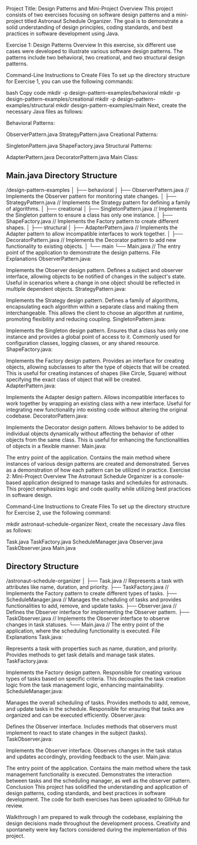Project Title: Design Patterns and Mini-Project
Overview
This project consists of two exercises focusing on software design patterns and a mini-project titled Astronaut Schedule Organizer. The goal is to demonstrate a solid understanding of design principles, coding standards, and best practices in software development using Java.

Exercise 1: Design Patterns
Overview
In this exercise, six different use cases were developed to illustrate various software design patterns. The patterns include two behavioral, two creational, and two structural design patterns.

Command-Line Instructions to Create Files
To set up the directory structure for Exercise 1, you can use the following commands:

bash
Copy code
mkdir -p design-pattern-examples/behavioral
mkdir -p design-pattern-examples/creational
mkdir -p design-pattern-examples/structural
mkdir design-pattern-examples/main
Next, create the necessary Java files as follows:

Behavioral Patterns:

ObserverPattern.java
StrategyPattern.java
Creational Patterns:

SingletonPattern.java
ShapeFactory.java
Structural Patterns:

AdapterPattern.java
DecoratorPattern.java
Main Class:

Main.java
Directory Structure
----------------------
/design-pattern-examples
│
├── behavioral
│   ├── ObserverPattern.java      // Implements the Observer pattern for monitoring state changes.
│   ├── StrategyPattern.java       // Implements the Strategy pattern for defining a family of algorithms.
│
├── creational
│   ├── SingletonPattern.java       // Implements the Singleton pattern to ensure a class has only one instance.
│   ├── ShapeFactory.java           // Implements the Factory pattern to create different shapes.
│
├── structural
│   ├── AdapterPattern.java         // Implements the Adapter pattern to allow incompatible interfaces to work together.
│   ├── DecoratorPattern.java       // Implements the Decorator pattern to add new functionality to existing objects.
│
└── main
    └── Main.java                  // The entry point of the application to demonstrate the design patterns.
File Explanations
ObserverPattern.java:

Implements the Observer design pattern.
Defines a subject and observer interface, allowing objects to be notified of changes in the subject's state.
Useful in scenarios where a change in one object should be reflected in multiple dependent objects.
StrategyPattern.java:

Implements the Strategy design pattern.
Defines a family of algorithms, encapsulating each algorithm within a separate class and making them interchangeable.
This allows the client to choose an algorithm at runtime, promoting flexibility and reducing coupling.
SingletonPattern.java:

Implements the Singleton design pattern.
Ensures that a class has only one instance and provides a global point of access to it.
Commonly used for configuration classes, logging classes, or any shared resource.
ShapeFactory.java:

Implements the Factory design pattern.
Provides an interface for creating objects, allowing subclasses to alter the type of objects that will be created.
This is useful for creating instances of shapes (like Circle, Square) without specifying the exact class of object that will be created.
AdapterPattern.java:

Implements the Adapter design pattern.
Allows incompatible interfaces to work together by wrapping an existing class with a new interface.
Useful for integrating new functionality into existing code without altering the original codebase.
DecoratorPattern.java:

Implements the Decorator design pattern.
Allows behavior to be added to individual objects dynamically without affecting the behavior of other objects from the same class.
This is useful for enhancing the functionalities of objects in a flexible manner.
Main.java:

The entry point of the application.
Contains the main method where instances of various design patterns are created and demonstrated.
Serves as a demonstration of how each pattern can be utilized in practice.
Exercise 2: Mini-Project
Overview
The Astronaut Schedule Organizer is a console-based application designed to manage tasks and schedules for astronauts. This project emphasizes logic and code quality while utilizing best practices in software design.

Command-Line Instructions to Create Files
To set up the directory structure for Exercise 2, use the following command:


mkdir astronaut-schedule-organizer
Next, create the necessary Java files as follows:

Task.java
TaskFactory.java
ScheduleManager.java
Observer.java
TaskObserver.java
Main.java

Directory Structure
---------------------
/astronaut-schedule-organizer
│
├── Task.java               // Represents a task with attributes like name, duration, and priority.
├── TaskFactory.java        // Implements the Factory pattern to create different types of tasks.
├── ScheduleManager.java    // Manages the scheduling of tasks and provides functionalities to add, remove, and update tasks.
├── Observer.java           // Defines the Observer interface for implementing the Observer pattern.
├── TaskObserver.java       // Implements the Observer interface to observe changes in task statuses.
└── Main.java               // The entry point of the application, where the scheduling functionality is executed.
File Explanations
Task.java:

Represents a task with properties such as name, duration, and priority.
Provides methods to get task details and manage task states.
TaskFactory.java:

Implements the Factory design pattern.
Responsible for creating various types of tasks based on specific criteria.
This decouples the task creation logic from the task management logic, enhancing maintainability.
ScheduleManager.java:

Manages the overall scheduling of tasks.
Provides methods to add, remove, and update tasks in the schedule.
Responsible for ensuring that tasks are organized and can be executed efficiently.
Observer.java:

Defines the Observer interface.
Includes methods that observers must implement to react to state changes in the subject (tasks).
TaskObserver.java:

Implements the Observer interface.
Observes changes in the task status and updates accordingly, providing feedback to the user.
Main.java:

The entry point of the application.
Contains the main method where the task management functionality is executed.
Demonstrates the interaction between tasks and the scheduling manager, as well as the observer pattern.
Conclusion
This project has solidified the understanding and application of design patterns, coding standards, and best practices in software development. The code for both exercises has been uploaded to GitHub for review.



Walkthrough
I am prepared to walk through the codebase, explaining the design decisions made throughout the development process. Creativity and spontaneity were key factors considered during the implementation of this project.
